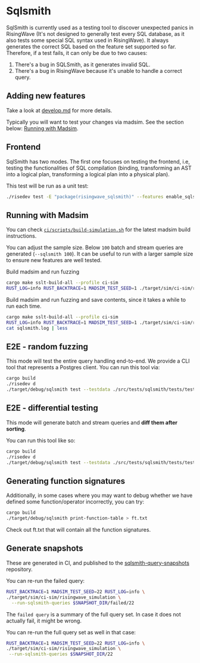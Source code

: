 # Sqlsmith

SqlSmith is currently used as a testing tool to discover unexpected panics in RisingWave (It's not designed to generally test every SQL database, as it also tests some special SQL syntax used in RisingWave). It always generates the correct SQL based on the feature set supported so far. Therefore, if a test fails, it can only be due to two causes:

1. There's a bug in SQLSmith, as it generates invalid SQL.
2. There's a bug in RisingWave because it's unable to handle a correct query.

## Adding new features

Take a look at [develop.md](develop.md) for more details.

Typically you will want to test your changes via madsim. See the section below: [Running with Madsim](#running-with-madsim).


## Frontend

SqlSmith has two modes. The first one focuses on testing the frontend, i.e, testing the functionalities of SQL compilation (binding, transforming an AST into a logical plan, transforming a logical plan into a physical plan).

This test will be run as a unit test:

``` sh
./risedev test -E "package(risingwave_sqlsmith)" --features enable_sqlsmith_unit_test
```

## Running with Madsim

You can check [`ci/scripts/build-simulation.sh`](../../../ci/scripts/build-simulation.sh) 
for the latest madsim build instructions.

You can adjust the sample size. Below `100` batch and stream queries are generated (`--sqlsmith 100`).
It can be useful to run with a larger sample size to ensure new features are well tested.

Build madsim and run fuzzing
```sh
cargo make sslt-build-all --profile ci-sim
RUST_LOG=info RUST_BACKTRACE=1 MADSIM_TEST_SEED=1 ./target/sim/ci-sim/risingwave_simulation --sqlsmith 100 ./src/tests/sqlsmith/tests/testdata
```

Build madsim and run fuzzing and save contents, since it takes a while to run each time.
```sh
cargo make sslt-build-all --profile ci-sim
RUST_LOG=info RUST_BACKTRACE=1 MADSIM_TEST_SEED=1 ./target/sim/ci-sim/risingwave_simulation --sqlsmith 100 ./src/tests/sqlsmith/tests/testdata 1>sqlsmith.log 2>&1
cat sqlsmith.log | less
```

## E2E - random fuzzing

This mode will test the entire query handling end-to-end. We provide a CLI tool that represents a Postgres client. You can run this tool via:

```sh
cargo build
./risedev d
./target/debug/sqlsmith test --testdata ./src/tests/sqlsmith/tests/testdata
```

## E2E - differential testing

This mode will generate batch and stream queries and **diff them after sorting**.

You can run this tool like so:

```sh
cargo build
./risedev d
./target/debug/sqlsmith test --testdata ./src/tests/sqlsmith/tests/testdata --differential-testing
```

## Generating function signatures

Additionally, in some cases where you may want to debug whether we have defined some function/operator incorrectly,
you can try:

```sh
cargo build
./target/debug/sqlsmith print-function-table > ft.txt
```

Check out ft.txt that will contain all the function signatures.

## Generate snapshots

These are generated in CI, and published to the [sqlsmith-query-snapshots](https://github.com/risingwavelabs/sqlsmith-query-snapshots) repository.

You can re-run the failed query:
```sh
RUST_BACKTRACE=1 MADSIM_TEST_SEED=22 RUST_LOG=info \
./target/sim/ci-sim/risingwave_simulation \
  --run-sqlsmith-queries $SNAPSHOT_DIR/failed/22
```

The `failed query` is a summary of the full query set.
In case it does not actually fail, it might be wrong.

You can re-run the full query set as well in that case:
```sh
RUST_BACKTRACE=1 MADSIM_TEST_SEED=22 RUST_LOG=info \
./target/sim/ci-sim/risingwave_simulation \
 --run-sqlsmith-queries $SNAPSHOT_DIR/22
```
